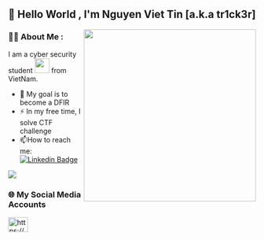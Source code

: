 ## 👋 Hello World , I'm Nguyen Viet Tin [a.k.a tr1ck3r]
<img align="right" src="https://i.pinimg.com/originals/3f/c5/0a/3fc50a902865ac95560c64a36903ffec.gif" width="350">

### :woman_technologist: About Me :
I am a cyber security student <img src="https://media.giphy.com/media/WUlplcMpOCEmTGBtBW/giphy.gif" width="30"> from VietNam.
- :telescope: My goal is to become a DFIR 
- :zap: In my free time, I solve CTF challenge 
- :mailbox:How to reach me: [![Linkedin Badge](https://img.shields.io/badge/-vieTins-blue?style=flat&logo=Linkedin&logoColor=white)](https://www.linkedin.com/in/vi%E1%BB%87t-t%C3%ADn-nguy%E1%BB%85n-0b4196329/)

![](https://komarev.com/ghpvc/?username=vieTins&color=lightgrey)

### 🌐 My Social Media Accounts 

<a href="https://www.facebook.com/ziet.tins" target="blank"><img align="center" src="https://raw.githubusercontent.com/rahuldkjain/github-profile-readme-generator/master/src/images/icons/Social/facebook.svg" alt="https://www.facebook.com/ziet.tins" height="30" width="40" /></a>
